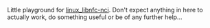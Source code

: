 Little playground for [linux_libnfc-nci](https://github.com/NXPNFCLinux/linux_libnfc-nci).
Don't expect anything in here to actually work, do something useful or be of any further help...
